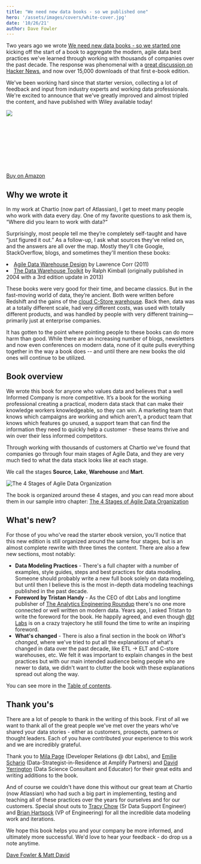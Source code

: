 ```yaml
---
title: "We need new data books - so we published one"
hero: '/assets/images/covers/white-cover.jpg'
date: '10/26/21'
author: Dave Fowler
---
```


Two years ago we wrote [We need new data books - so we started one](https://chartio.com/blog/cloud-data-management-book-launch/) kicking off the start of a book to aggregate the modern, agile data best practices we've learned through working with thousands of companies over the past decade.  The response was phenomenal with a [great discussion on Hacker News](https://news.ycombinator.com/item?id=21411893), and now over 15,000 downloads of that first e-book edition.  

We've been working hard since that starter version, collecting a lot of feedback and input from industry experts and working data professionals.  We're excited to announce that we've greatly improved and almost tripled the content, and have published with Wiley available today!

<div class="row book">
  <div class="seven columns">

<a href="https://amzn.to/3AxLdln">
  <img src="/assets/images/covers/white-cover.jpg" style="max-width: 100%">
</a>

  </div>
  <div class="three columns ">
  <a class="button button-primary buy" href="https://amzn.to/3AxLdln" style="margin-top: 150px;">Buy on Amazon</a>
  </div>
</div>


## Why we wrote it

In my work at Chartio (now part of Atlassian), I get to meet many people who work with data every day. One of my favorite questions to ask them is, “Where did you learn to work with data?”

Surprisingly, most people tell me they’re completely self-taught and have “just figured it out.” As a follow-up, I ask what sources they’ve relied on, and the answers are all over the map. Mostly they’ll cite Google, StackOverflow, blogs, and sometimes they'll mention these books:

 <li><a href="https://www.amazon.com/Agile-Data-Warehouse-Design-Collaborative/dp/0956817203/ref=asc_df_0956817203/?tag=hyprod-20&linkCode=df0&hvadid=266023323049&hvpos=1o1&hvnetw=g&hvrand=17506356589734013397&hvpone=&hvptwo=&hvqmt=&hvdev=c&hvdvcmdl=&hvlocint=&hvlocphy=1014221&hvtargid=pla-334867027108&psc=1">Agile Data Warehouse Design</a> by Lawrence Corr (2011)
 </li>
 <li><a href="https://www.kimballgroup.com/data-warehouse-business-intelligence-resources/books/data-warehouse-dw-toolkit/">The Data Warehouse Toolkit</a> by Ralph Kimball (originally published in 2004 with a 3rd edition update in 2013)
</li>

 These books were very good for their time, and became classics. But in the fast-moving world of data, they’re ancient. Both were written before Redshift and the gains of the [cloud C-Store warehouse](https://dataschool.com/data-modeling-101/row-vs-column-oriented-databases/). Back then, data was at a totally different scale, had very different costs, was used with totally different products, and was handled by people with very different training—primarily just at enterprise companies.

 It has gotten to the point where pointing people to these books can do more harm than good.  While there are an increasing number of blogs, newsletters and now even conferences on modern data, none of it quite pulls everything together in the way a book does -- and until there are new books the old ones will continue to be utilized.


 ## Book overview

 We wrote this book for anyone who values data and believes that a well Informed Company is more competitive. It’s a book for the working professional creating a practical, modern data stack that can make their knowledge workers knowledgeable, so they can win.  A marketing team that knows which campaigns are working and which aren't, a product team that knows which features go unused, a support team that can find the information they need to quickly help a customer - these teams thrive and win over their less informed competitors.

Through working with thousands of customers at Chartio we've found that companies go through four main stages of Agile Data, and they are very much tied to what the data stack looks like at each stage.

 We call the stages **Source**, **Lake**, **Warehouse** and **Mart**.

 ![The 4 Stages of Agile Data Organization](/assets/images/4stages.png)

The book is organized around these 4 stages, and you can read more about them in our sample intro chapter: [The 4 Stages of Agile Data Organization](/posts/the-4-stages-of-agile-data-organization/)


## What's new?

For those of you who've read the starter ebook version, you'll notice that this new edition is still organized around the same four stages, but is an almost complete rewrite with three times the content.  There are also a few new sections, most notably:

 - **Data Modeling Practices** - There's a full chapter with a number of examples, style guides, steps and best practices for data modeling.  Someone should probably write a new full book solely on data modeling, but until then I believe this is the most in-depth data modeling teachings published in the past decade.
 - **Foreword by Tristan Handy** - As the CEO of dbt Labs and longtime publisher of [The Analytics Engineering Roundup](https://roundup.getdbt.com) there's no one more connected or well written on modern data.  Years ago, I asked Tristan to write the foreword for the book.  He happily agreed, and even though [dbt Labs](https://www.getdbt.com) is on a crazy trajectory he still found the time to write an inspiring foreword.
 - **What's changed** - There is also a final section in the book on *What's changed*, where we've tried to put all the explanations of what's changed in data over the past decade, like ETL -> ELT and C-store warehouses, etc.  We felt it was important to explain changes in the best practices but with our main intended audience being people who are newer to data, we didn't want to clutter the book with these explanations spread out along the way.

 You can see more in the [Table of contents](/#table-of-contents).


## Thank you's

There are a lot of people to thank in the writing of this book.  First of all we want to thank all of the great people we've met over the years who've shared your data stories - either as customers, prospects, partners or thought leaders.  Each of you have contributed your experience to this work and we are incredibly grateful.

Thank you to [Mila Page](https://www.linkedin.com/in/mila-page/) (Developer Relations @ dbt Labs), and [Emilie Schario](http://emilieschario.com) (Data-Strategist-in-Residence at Amplify Partners) and [David Yerrington](https://www.yerrington.net) (Data Science Consultant and Educator) for their great edits and writing additions to the book.

And of course we couldn't have done this without our great team at Chartio (now Atlassian) who had such a big part in implementing, testing and teaching all of these practices over the years for ourselves and for our customers.  Special shout outs to [Tracy Chow](https://www.linkedin.com/in/tracy-chow/) (Sr Data Support Engineer) and [Brian Hartsock](https://www.linkedin.com/in/brianhartsock/) (VP of Engineering) for all the incredible data modeling work and iterations.

We hope this book helps you and your company be more informed, and ultimately more successful.  We'd love to hear your feedback - do drop us a note anytime.

[Dave Fowler & Matt David](/#authors)
